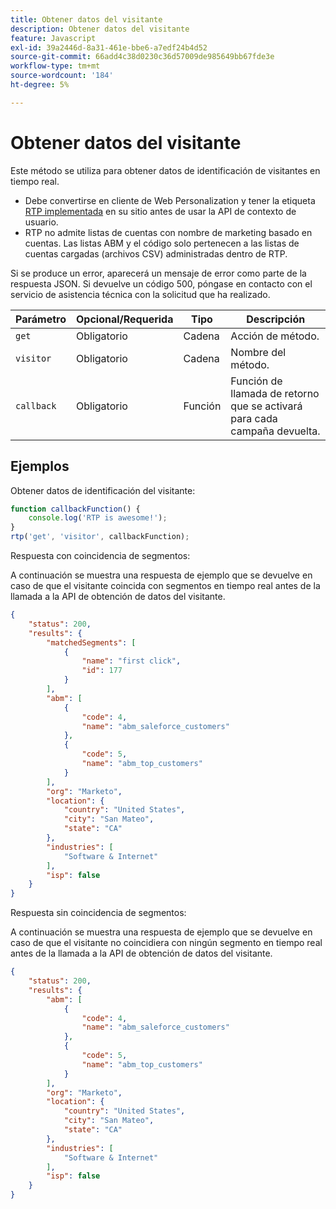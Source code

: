 ```yaml
---
title: Obtener datos del visitante
description: Obtener datos del visitante
feature: Javascript
exl-id: 39a2446d-8a31-461e-bbe6-a7edf24b4d52
source-git-commit: 66add4c38d0230c36d57009de985649bb67fde3e
workflow-type: tm+mt
source-wordcount: '184'
ht-degree: 5%

---
```


# Obtener datos del visitante

Este método se utiliza para obtener datos de identificación de visitantes en tiempo real.

- Debe convertirse en cliente de Web Personalization y tener la etiqueta [RTP implementada](https://experienceleague.adobe.com/es/docs/marketo/using/product-docs/web-personalization/rtp-tag-implementation/deploy-the-rtp-javascript) en su sitio antes de usar la API de contexto de usuario.
- RTP no admite listas de cuentas con nombre de marketing basado en cuentas. Las listas ABM y el código solo pertenecen a las listas de cuentas cargadas (archivos CSV) administradas dentro de RTP.

Si se produce un error, aparecerá un mensaje de error como parte de la respuesta JSON. Si devuelve un código 500, póngase en contacto con el servicio de asistencia técnica con la solicitud que ha realizado.

| Parámetro | Opcional/Requerida | Tipo | Descripción |
|---|---|---|---|
| `get` | Obligatorio | Cadena | Acción de método. |
| `visitor` | Obligatorio | Cadena | Nombre del método. |
| `callback` | Obligatorio | Función | Función de llamada de retorno que se activará para cada campaña devuelta. |

## Ejemplos

Obtener datos de identificación del visitante:

```javascript
function callbackFunction() {
    console.log('RTP is awesome!');
}
rtp('get', 'visitor', callbackFunction);
```

Respuesta con coincidencia de segmentos:

A continuación se muestra una respuesta de ejemplo que se devuelve en caso de que el visitante coincida con segmentos en tiempo real antes de la llamada a la API de obtención de datos del visitante.

```json
{
    "status": 200,
    "results": {
        "matchedSegments": [
            {
                "name": "first click",
                "id": 177
            }
        ],
        "abm": [
            {
                "code": 4,
                "name": "abm_saleforce_customers"
            },
            {
                "code": 5,
                "name": "abm_top_customers"
            }
        ],
        "org": "Marketo",
        "location": {
            "country": "United States",
            "city": "San Mateo",
            "state": "CA"
        },
        "industries": [
            "Software & Internet"
        ],
        "isp": false
    }
}
```

Respuesta sin coincidencia de segmentos:

A continuación se muestra una respuesta de ejemplo que se devuelve en caso de que el visitante no coincidiera con ningún segmento en tiempo real antes de la llamada a la API de obtención de datos del visitante.

```json
{
    "status": 200,
    "results": {
        "abm": [
            {
                "code": 4,
                "name": "abm_saleforce_customers"
            },
            {
                "code": 5,
                "name": "abm_top_customers"
            }
        ],
        "org": "Marketo",
        "location": {
            "country": "United States",
            "city": "San Mateo",
            "state": "CA"
        },
        "industries": [
            "Software & Internet"
        ],
        "isp": false
    }
}
```
